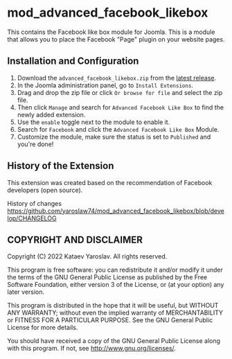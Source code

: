 # mod_advanced_facebook_likebox

This contains the Facebook like box module for Joomla. This is a module that allows you to place the Facebook "Page" plugin on your website pages.

## Installation and Configuration

1. Download the `advanced_facebook_likebox.zip` from the [latest release](https://github.com/yaroslaw74/advanced_facebook_likebox).
2. In the Joomla administration panel, go to `Install Extensions`.
3. Drag and drop the zip file or click `Or browse for file` and select the zip file.
4. Then click `Manage` and search for `Advanced Facebook Like Box` to find the newly added extension.
5. Use the `enable` toggle next to the module to enable it.
6. Search for `Facebook` and click the `Advanced Facebook Like Box` Module.
7. Customize the module, make sure the status is set to `Published` and you're done!

## History of the Extension

This extension was created based on the recommendation of Facebook developers (open source).

History of changes https://github.com/yaroslaw74/mod_advanced_facebook_likebox/blob/develop/CHANGELOG

## COPYRIGHT AND DISCLAIMER

Copyright (C) 2022 Kataev Yaroslav. All rights reserved.

This program is free software: you can redistribute it and/or modify it under the terms of the GNU General Public License as published by the Free Software Foundation, either version 3 of the License, or (at your option) any later version.

This program is distributed in the hope that it will be useful, but WITHOUT ANY WARRANTY; without even the implied warranty of MERCHANTABILITY or FITNESS FOR A PARTICULAR PURPOSE. See the GNU General Public License for more details.

You should have received a copy of the GNU General Public License along with this program. If not, see http://www.gnu.org/licenses/.
